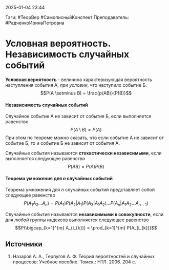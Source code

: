 2025-01-04 23:44

Тэги: #ТеорВер #СамописныйКонспект
Преподаватель: #РадченкоИринаПетровна
# Условная вероятность. Независимость случайных событий

**Условная вероятность** - величина характеризующая вероятность наступления события A, *при условии*, что наступило событие Б.
$$P(A \setminus B) = \frac{p(AB)}{P(B)}$$
#### Независимость случайных событий
Случайное событие A не зависит от события Б, если выполняется равенство
$$P(A \setminus B) = P(A)$$
При этом по теореме можно сказать, что если событие A не зависит от событие Б, то и событие Б не зависит от события A.

Случайные события называются **стохастически независимыми**, если выполняется следующее равенство
$$P(AB) = P(A) P(B)$$
#### Теорема умножения для $n$ случайных событий
Теорема умножения для $n$ случайных событий представляет собой следующее равенство
$$P(A_{1} A_{2} \ldots A_{n}) = P(A_{1}) P(A_{2}|A_{1}) P(A_{3}|A_{1} A_{2}) \ldots P(A_{n}|A_{1} A_{2} \ldots A_{n-1})$$

Случайные события называются **независимыми в совокупности**, если для *любой* группы индексов выполняется следующее равенство
$$P(\bigcap_{k=1}^{m} A_{i_{k}}) = \prod_{k=1}^{m} P(A_{i_{k}})$$

## Источники
1. Назаров А. А., Терпугов А. Ф. Теория вероятностей и случайных процессов: Учебное пособие. Томск.: НТЛ. 2006. 204 с.